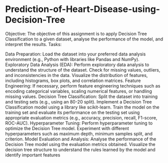 # Prediction-of-Heart-Disease-using-Decision-Tree
Objective: 
The objective of this assignment is to apply Decision Tree Classification to a given dataset, analyse the performance of the model, and interpret the results. Tasks:

Data Preparation: Load the dataset into your preferred data analysis environment (e.g., Python with libraries like Pandas and NumPy).
Exploratory Data Analysis (EDA): Perform exploratory data analysis to understand the structure of the dataset. Check for missing values, outliers, and inconsistencies in the data. Visualize the distribution of features, including histograms, box plots, and correlation matrices.
Feature Engineering: If necessary, perform feature engineering techniques such as encoding categorical variables, scaling numerical features, or handling missing values.
Decision Tree Classification: Split the dataset into training and testing sets (e.g., using an 80-20 split). Implement a Decision Tree Classification model using a library like scikit-learn. Train the model on the training set and evaluate its performance on the testing set using appropriate evaluation metrics (e.g., accuracy, precision, recall, F1-score, ROC-AUC).
Hyperparameter Tuning: Perform hyperparameter tuning to optimize the Decision Tree model. Experiment with different hyperparameters such as maximum depth, minimum samples split, and criterion.
Model Evaluation and Analysis: Analyse the performance of the Decision Tree model using the evaluation metrics obtained. Visualize the decision tree structure to understand the rules learned by the model and identify important features 
